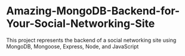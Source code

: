 # Amazing-MongoDB-Backend-for-Your-Social-Networking-Site
This project represents the backend of a social networking site using MongoDB, Mongoose, Express, Node, and JavaScript
